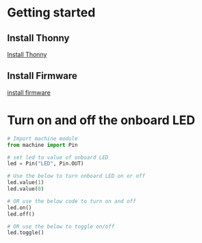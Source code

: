 # Getting started
## Install Thonny
[Install Thonny](https://projects.raspberrypi.org/en/projects/getting-started-with-the-pico/2)

## Install Firmware
[install firmware](https://projects.raspberrypi.org/en/projects/getting-started-with-the-pico/3)

# Turn on and off the onboard LED
```python
# Import machine module
from machine import Pin

# set led to value of onboard LED
led = Pin("LED", Pin.OUT)

# Use the below to turn onboard LED on or off
led.value(1)
led.value(0)

# OR use the below code to turn on and off
led.on()
led.off()

# OR use the below to toggle on/off
led.toggle()
```
